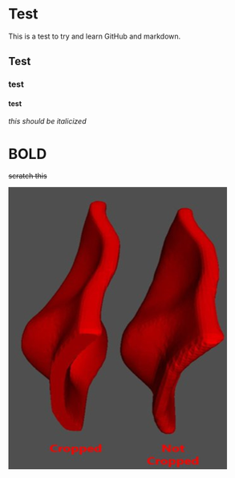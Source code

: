 # Test
This is a test to try and learn GitHub and markdown.
## Test

### test

#### test

*this should be italicized*

# **BOLD**

~~scratch this~~

![alt text](download.png "Bolus Cropped")
